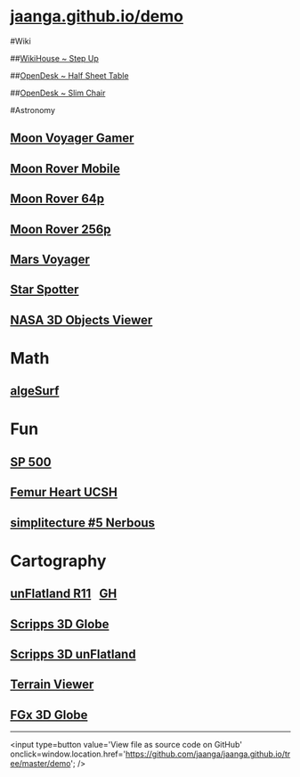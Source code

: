 [jaanga.github.io/demo]( http://jaanga.github.io/demo )
===
<span style=display:none; >[View as web page]( http://jaanga.github.io/demo/ "View file as a web page." ) </span>

#Wiki

##[WikiHouse ~ Step Up]( http://wikihouse.github.io/viewer-experiments/display-wikihouse-stepup1/display-wikihouse-stepup1-r2-phone.html )

##[OpenDesk ~ Half Sheet Table]( http://opendesk.github.io/design-playground/opendesk-half-sheet-table/latest/ )

##[OpenDesk ~ Slim Chair]( http://opendesk.github.io/design-playground/opendesk-slim-chair/latest/ )

#Astronomy

## [Moon Voyager Gamer]( http://jaanga.github.io/moon/voyager/gamer/dev/ )

## [Moon Rover Mobile]( http://jaanga.github.io/moon/rover-mobile/dev/ )

## [Moon Rover 64p]( http://jaanga.github.io/moon/rover-64p/dev/ )

## [Moon Rover 256p]( http://jaanga.github.io/moon/rover-256p/dev/ )

## [Mars Voyager]( http://jaanga.github.io/terrain-r2/viewers/mars-voyager/dev/ )

## [Star Spotter]( http://exploratoria.github.io/sandbox/astronomy/star-spotter/dev/ )

## [NASA 3D Objects Viewer]( http://exploratoria.github.io/sandbox/astronomy/nasa-3d-objects-viewer/nasa-3d-objects-viewer-v-0-1-1.html#https://rawgit.com/nasa/NASA-3D-Resources/master/3D%20Models/Cassini%20(A)/cassini.stl )


# Math
## [algeSurf]( http://jaanga.github.io/algesurf/function-graph/r4/function-graph-r4.1.html )

# Fun

## [SP 500]( http://jaanga.github.io/sp500/latest )
## [Femur Heart UCSH]( http://theo-armour.github.io/ucsf/ )
## [simplitecture #5 Nerbous]( http://atechathon.github.io/simplitechture/simplitechture-05-nerbous.html )


# Cartography

## [unFlatland R11]( http://jaanga.github.io/terrain-viewer/un-flatland/r11/un-flatland-r11.html ) &nbsp; [GH]( https://github.com/jaanga/terrain-viewer/tree/gh-pages/un-flatland )
## [Scripps 3D Globe]( http://jaanga.github.io/terrain-srtm30-plus-viewers/png-tms7-viewer-3d-globe-low/r3/png-tms7-viewer-3d-globe-low.html )
## [Scripps 3D unFlatland]( http://jaanga.github.io/terrain-srtm30-plus-viewers/png-tms7-viewer-3d-unflatland-features/r5/png-tms7-viewer-3d-unflatland.html )

## [Terrain Viewer]( http://jaanga.github.io/terrain-viewer/readme-reader.html )
## [FGx 3D Globe]( http://fgx.github.io/fgx-globe/fgx-globe-r5/index.html )

---
<!--
#[Art Scott Orbit Thingy]( http://theo-armour.github.io/explayrimental/art-scott/art-scott-orbit-thingy.html )

## [Drawing on HeightMap]( http://jaanga.github.io/cookbook/drawing-on-heightmap/drawing-on-heightmap.html )
##[Array of Cubes Riding Sin Wave]( http://theo-armour.github.io/explayrimental/tumblrs/2014-11-27-2d-array-cubes-sin-wave.html )

-->


<input type=button value='View file as source code on GitHub' onclick=window.location.href='https://github.com/jaanga/jaanga.github.io/tree/master/demo'; />
